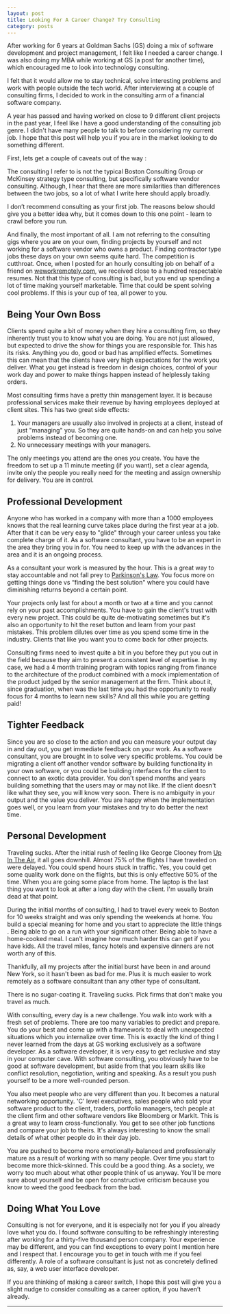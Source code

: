 ```yaml
---
layout: post
title: Looking For A Career Change? Try Consulting
category: posts
---
```

After working for 6 years at Goldman Sachs (GS) doing a mix of software development and project management, I felt like I needed a career change. I was also doing my MBA while working at GS (a post for another time), which encouraged me to look into technology consulting. 

I felt that it would allow me to stay technical, solve interesting problems and work with people outside the tech world. After interviewing at a couple of consulting firms, I decided to work in the consulting arm of a financial software company.

A year has passed and having worked on close to 9 different client projects in the past year, I feel like I have a good understanding of the consulting job genre. I didn't have many people to talk to before considering my current job. I hope that this post will help you if you are in the market looking to do something different. 

First, lets get a couple of caveats out of the way :

The consulting I refer to is not the typical Boston Consulting Group or McKinsey strategy type consulting, but specifically software vendor consulting. Although, I hear that there are more similarities than differences between the two jobs, so a lot of what I write here should apply broadly.

I don’t recommend consulting as your first job. The reasons below should give you a better idea why, but it comes down to this one point - learn to crawl before you run.

And finally, the most important of all. I am not referring to the consulting gigs where you are on your own, finding projects by yourself and not working for a software vendor who owns a product. Finding contractor type jobs these days on your own seems quite hard. The competition is cutthroat. Once, when I posted for an hourly consulting job on behalf of a friend on <a href= "https://weworkremotely.com/">weworkremotely.com</a>, we received close to a hundred respectable resumes. Not that this type of consulting is bad, but you end up spending a lot of time making yourself marketable. Time that could be spent solving cool problems. If this is your cup of tea, all power to you.

<h2>Being Your Own Boss</h2>
Clients spend quite a bit of money when they hire a consulting firm, so they inherently trust you to know what you are doing. You are not just allowed, but expected to drive the show for things you are responsible for. This has its risks. Anything you do, good or bad has amplified effects. Sometimes this can mean that the clients have very high expectations for the work you deliver. What you get instead is freedom in design choices, control of your work day and power to make things happen instead of helplessly taking orders.

Most consulting firms have a pretty thin management layer. It is because professional services make their revenue by having employees deployed at client sites. This has two great side effects: <br>

1. Your managers are usually also involved in projects at a client, instead of just "managing" you. So they are quite hands-on and can help you solve problems instead of becoming one. <br>
2. No unnecessary meetings with your managers. <br>

The only meetings you attend are the ones <i>you</i> create. You have the freedom to set up a 11 minute meeting (if you want), set a clear agenda, invite only the people you really need for the meeting and assign ownership for delivery. You are in control.


<h2>Professional Development</h2>
Anyone who has worked in a company with more than a 1000 employees knows that the real learning curve takes place during the first year at a job. After that it can be very easy to "glide" through your career unless you take complete charge of it. As a software consultant, you have to be an expert in the area they bring you in for. You need to keep up with the advances in the area and it is an ongoing process. 

As a consultant your work is measured by the hour. This is a great way to stay accountable and not fall prey to <a href="http://en.wikipedia.org/wiki/Parkinson's_law"> Parkinson's Law</a>. You focus more on getting things done vs “finding the best solution" where you could have diminishing returns beyond a certain point.

Your projects only last for about a month or two at a time and you cannot rely on your past accomplishments. You have to gain the client's trust with every new project. This could be quite de-motivating sometimes but it's also an opportunity to hit the reset button and learn from your past mistakes. This problem dilutes over time as you spend some time in the industry. Clients that like you want you to come back for other projects. 

Consulting firms need to invest quite a bit in you before they put you out in the field because they aim to present a consistent level of expertise. In my case, we had a 4 month training program with topics ranging from finance to the architecture of the product combined with a mock implementation of the product judged by the senior management at the firm. Think about it, since graduation, when was the last time you had the opportunity to really focus for 4 months to learn new skills? And all this while you are getting paid!

<h2>Tighter Feedback </h2>
Since you are so close to the action and you can measure your output day in and day out, you get immediate feedback on your work. As a software consultant, you are brought in to solve very specific problems. You could be migrating a client off another vendor software by building functionality in your own software, or you could be building interfaces for the client to connect to an exotic data provider. You don't spend months and years building something that the users may or may not like. If the client doesn't like what they see, you will know very soon. There is no ambiguity in your output and the value you deliver. You are happy when the implementation goes well, or you learn from your mistakes and try to do better the next time. 

<h2>Personal Development </h2>
Traveling sucks. After the initial rush of feeling like George Clooney from <a href="https://www.youtube.com/watch?v=rTL1FmvVCuA">Up In The Air</a>, it all goes downhill.
Almost 75% of the flights I have traveled on were delayed. You could spend hours stuck in traffic. Yes, you could get some quality work done on the flights, but this is only effective 50% of the time. When you are going some place from home. The laptop is the last thing you want to look at after a long day with the client. I'm usually brain dead at that point.

During the initial months of consulting, I had to travel every week to Boston for 10 weeks straight and was only spending the weekends at home. You build a special meaning for home and you start to appreciate the little things . Being able to go on a run with your significant other. Being able to have a home-cooked meal. I can't imagine how much harder this can get if you have kids. All the travel miles, fancy hotels and expensive dinners are not worth any of this.

Thankfully, all my projects after the initial burst have been in and around New York, so it hasn't been as bad for me. Plus it is much easier to work remotely as a software consultant than any other type of consultant. 

There is no sugar-coating it. Traveling sucks. Pick firms that don't make you travel as much. 

With consulting, every day is a new challenge. You walk into work with a fresh set of problems. There are too many variables to predict and prepare. You do your best and come up with a framework to deal with unexpected situations which you internalize over time. This is exactly the kind of thing I never learned from the days at GS working exclusively as a software developer. As a software developer, it is very easy to get reclusive and stay in your computer cave. With software consulting, you obviously have to be good at software development, but aside from that you learn skills like conflict resolution, negotiation, writing and speaking. As a result you push yourself to be a more well-rounded person.

You also meet people who are very different than you. It becomes a natural networking opportunity. 'C' level executives, sales people who sold your software product to the client, traders, portfolio managers, tech people at the client firm and other software vendors like Bloomberg or MarkIt. This is a great way to learn cross-functionally. You get to see other job functions and compare your job to theirs. It's always interesting to know the small details of what other people do in their day job.  

You are pushed to become more emotionally-balanced and professionally mature as a result of working with so many people. Over time you start to become more thick-skinned. This could be a good thing. As a society, we worry too much about what other people think of us anyway. You'll be more sure about yourself and be open for constructive criticism because you know to weed the good feedback from the bad.

<h2>Doing What You Love</h2>

Consulting is not for everyone, and it is especially not for you if you already love what you do. I found software consulting to be refreshingly interesting after working for a thirty-five thousand person company. Your experience may be different, and you can find exceptions to every point I mention here and I respect that. I encourage you to get in touch with me if you feel differently. A role of a software consultant is just not as concretely defined as, say, a web user interface developer.


If you are thinking of making a career switch, I hope this post will give you a slight nudge to consider consulting as a career option, if you haven’t already.


---